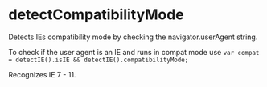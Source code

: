 detectCompatibilityMode
=======================

Detects IEs compatibility mode by checking the navigator.userAgent string.

To check if the user agent is an IE and runs in compat mode use `var compat = detectIE().isIE && detectIE().compatibilityMode;`

Recognizes IE 7 - 11.
